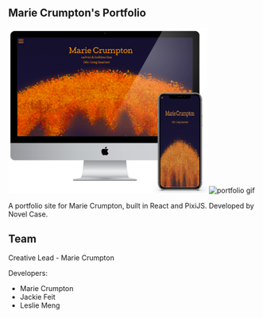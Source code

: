 ## Marie Crumpton's Portfolio

<p float="left">
<img src="public/siteAssets/views.png" alt="portfolio" width="400"/>
<img src="https://media.giphy.com/media/lNdYdYg3AKL2569nTD/giphy-downsized-large.gif" alt="portfolio gif" width="400" />
</p>

A portfolio site for Marie Crumpton, built in React and PixiJS. Developed by Novel Case.

## Team

Creative Lead - Marie Crumpton

Developers:

- Marie Crumpton
- Jackie Feit
- Leslie Meng

